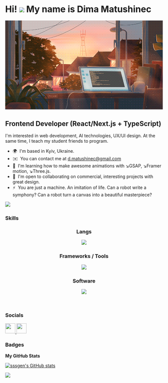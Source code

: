 
# Hi! ![](https://user-images.githubusercontent.com/18350557/176309783-0785949b-9127-417c-8b55-ab5a4333674e.gif) My name is Dima Matushinec

<p align="center">
 <img width="800" heigh="200" src="assets/bg.gif" alt="desktop"/>
</p>

## Frontend Developer (React/Next.js + TypeScript)

I'm interested in web development, AI technologies, UX/UI design. At the same time, I teach my student friends to program.

- 🌍  I'm based in Kyiv, Ukraine.
- ✉️  You can contact me at [d.matushinec@gmail.com](mailto:d.matushinec@gmail.com)
- 🧠  I'm learning how to make awesome animations with ↘️GSAP, ↘️Framer motion, ↘️Three.js.
- 🤝  I'm open to collaborating on commercial, interesting projects with great design.
- ⚡  You are just a machine. An imitation of life. Can a robot write a symphony? Can a robot turn a canvas into a beautiful masterpiece?

<a href="https://www.github.com/sssgen" target="_blank" rel="noreferrer"><img
src="https://img.shields.io/github/followers/sssgen?logo=github&style=for-the-badge&color=0891b2&labelColor=1c1917" /></a>

### Skills

<p>
  <h3 align="center">Langs</h3>
  <p align="center">
   <img src="https://skillicons.dev/icons?i=js,ts,py,html,css,postgres,figma" />
  </p>
  <h3 align="center">Frameworks / Tools</h3>
  <p align="center">
   <img src="https://skillicons.dev/icons?i=react,nextjs,materialui,git,bootstrap,postgres" />
  </p>
  <h3 align="center">Software</h3>
  <p align="center">
    <img src="https://skillicons.dev/icons?i=vscode,postman" />
  </p>
  <br>
</p>

### Socials

<p align="left"> <a href="https://www.github.com/sssgen" target="_blank" rel="noreferrer"> <picture> <source media="(prefers-color-scheme: dark)" srcset="https://raw.githubusercontent.com/danielcranney/readme-generator/main/public/icons/socials/github-dark.svg" /> <source media="(prefers-color-scheme: light)" srcset="https://raw.githubusercontent.com/danielcranney/readme-generator/main/public/icons/socials/github.svg" /> <img src="https://raw.githubusercontent.com/danielcranney/readme-generator/main/public/icons/socials/github.svg" width="32" height="32" /> </picture> </a> <a href="https://www.linkedin.com/in/dima-matushinec-060a5b2a5/" target="_blank" rel="noreferrer"> <picture> <source media="(prefers-color-scheme: dark)" srcset="https://raw.githubusercontent.com/danielcranney/readme-generator/main/public/icons/socials/linkedin-dark.svg" /> <source media="(prefers-color-scheme: light)" srcset="https://raw.githubusercontent.com/danielcranney/readme-generator/main/public/icons/socials/linkedin.svg" /> <img src="https://raw.githubusercontent.com/danielcranney/readme-generator/main/public/icons/socials/linkedin.svg" width="32" height="32" /> </picture> </a></p>

### Badges

<b>My GitHub Stats</b>

<a href="http://www.github.com/sssgen"><img src="https://github-readme-stats.vercel.app/api?username=sssgen&show_icons=true&hide=&count_private=true&title_color=0891b2&text_color=ffffff&icon_color=0891b2&bg_color=1c1917&hide_border=true&show_icons=true" alt="sssgen's GitHub stats" /></a>

<a href="http://www.github.com/sssgen"><img src="https://github-readme-streak-stats.herokuapp.com/?user=sssgen&stroke=ffffff&background=1c1917&ring=0891b2&fire=0891b2&currStreakNum=ffffff&currStreakLabel=0891b2&sideNums=ffffff&sideLabels=ffffff&dates=ffffff&hide_border=true" /></a>
